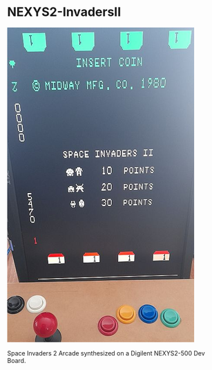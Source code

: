 # NEXYS2-InvadersII
![Model](NEXYS2-InvadersII.jpg)

Space Invaders 2 Arcade synthesized on a Digilent NEXYS2-500 Dev Board.
